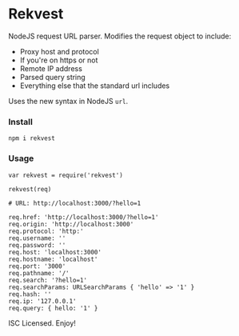 # Rekvest

NodeJS request URL parser. Modifies the request object to include:

* Proxy host and protocol
* If you're on https or not
* Remote IP address
* Parsed query string
* Everything else that the standard url includes

Uses the new syntax in NodeJS `url`.

### Install
```
npm i rekvest
```

### Usage
```
var rekvest = require('rekvest')

rekvest(req)

# URL: http://localhost:3000/?hello=1

req.href: 'http://localhost:3000/?hello=1'
req.origin: 'http://localhost:3000'
req.protocol: 'http:'
req.username: ''
req.password: ''
req.host: 'localhost:3000'
req.hostname: 'localhost'
req.port: '3000'
req.pathname: '/'
req.search: '?hello=1'
req.searchParams: URLSearchParams { 'hello' => '1' }
req.hash: ''
req.ip: '127.0.0.1'
req.query: { hello: '1' }
```

ISC Licensed. Enjoy!
